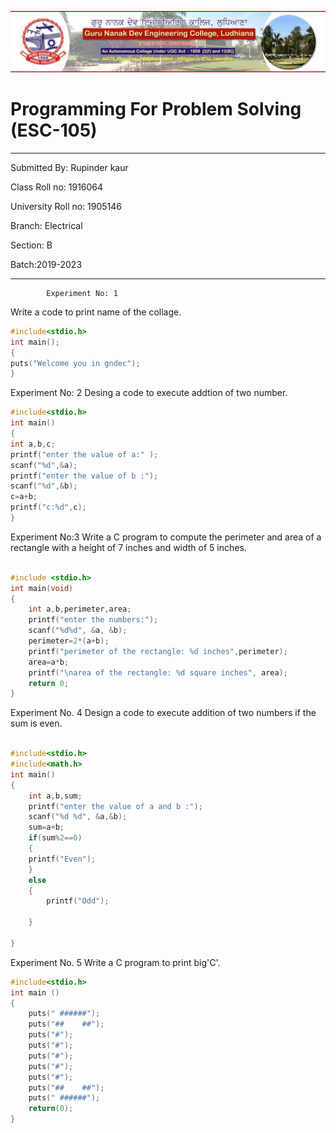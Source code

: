 ![gne](https://raw.githubusercontent.com/rupinder1300/PPSreport/master/rk.jpg)
# Programming For Problem Solving (ESC-105)
------
Submitted By: Rupinder kaur

Class Roll no: 1916064

University Roll no: 1905146

Branch: Electrical

Section: B

Batch:2019-2023

-------

            Experiment No: 1
Write a code to print name of the collage.
```C
#include<stdio.h>
int main();
{
puts("Welcome you in gndec");
}
```

Experiment No: 2
Desing a code to execute addtion of two number.
```C
#include<stdio.h>
int main()
{
int a,b,c;
printf("enter the value of a:" );
scanf("%d",&a);
printf("enter the value of b :");
scanf("%d",&b);
c=a+b;
printf("c:%d",c);
}
```

Experiment No:3
Write a C program to compute the perimeter and area of a rectangle with a
 height of 7 inches and width of 5 inches.
```C

#include <stdio.h>
int main(void)
{
    int a,b,perimeter,area;
    printf("enter the numbers:");
    scanf("%d%d", &a, &b);
    perimeter=2*(a+b);
    printf("perimeter of the rectangle: %d inches",perimeter);
    area=a*b;
    printf("\narea of the rectangle: %d square inches", area);
    return 0;
}
```

Experiment No. 4
Design a code to execute addition of two numbers if the sum is even.
```C

#include<stdio.h>
#include<math.h>
int main()
{
    int a,b,sum;
    printf("enter the value of a and b :");
    scanf("%d %d", &a,&b);
    sum=a+b;
    if(sum%2==0)
    {
    printf("Even");
    }
    else
    {
        printf("Odd");
        
    }
    
}
```

Experiment No. 5
Write a C program to print big'C'. 
```C
#include<stdio.h>
int main () 
{
    puts(" ######");
    puts("##    ##");
    puts("#");
    puts("#");
    puts("#");
    puts("#"); 
    puts("#");
    puts("##    ##");
    puts(" ######");
    return(0);
} 
  ```
